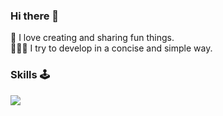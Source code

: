 ### Hi there 👋

🌟 I love creating and sharing fun things.  
🧑🏻‍💻 I try to develop in a concise and simple way.
  
  
### Skills 🕹️
<img src="https://img.shields.io/badge/springboot-FFFFFF?style=flat-square&logo=springboot&logoColor=6DB33F"/>
<!-- https://simpleicons.org/?q=spring -->

<!--
![Anurag's GitHub stats](https://github-readme-stats.vercel.app/api?username=nohdonggyeong&show_icons=true&theme=radical)
-->

<!--
**nohdonggyeong/nohdonggyeong** is a ✨ _special_ ✨ repository because its `README.md` (this file) appears on your GitHub profile.

Here are some ideas to get you started:

- 🔭 I’m currently working on ...
- 🌱 I’m currently learning ...
- 👯 I’m looking to collaborate on ...
- 🤔 I’m looking for help with ...
- 💬 Ask me about ...
- 📫 How to reach me: ...
- 😄 Pronouns: ...
- ⚡ Fun fact: ...
-->
